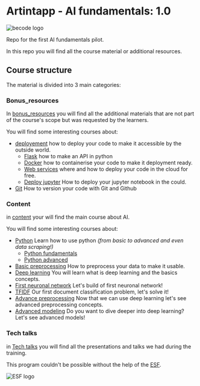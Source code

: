 # Artintapp - AI fundamentals: 1.0

![becode logo](https://becode.org/app/uploads/2020/03/cropped-becode-logo-seal.png)

Repo for the first AI fundamentals pilot.

In this repo you will find all the course material or additional resources.


## Course structure

The material is divided into 3 main categories:

### Bonus_resources
In [bonus_resources](./bonus_resources) you will find all the additional materials that are not part of the course's scope but was requested by the learners.

You will find some interesting courses about:
- [deployement](./bonus_resources/deployment) how to deploy your code to make it accessible by the outside world.
    - [Flask](./bonus_resources/deployment/1.Flask) how to make an API in python
    - [Docker](./bonus_resources/deployment/2.Docker) how to containerise your code to make it deployment ready.
    - [Web services](./bonus_resources/deployment/4.Web_Application) where and how  to deploy your code in the cloud for free.
    - [Deploy jupyter](./bonus_resources/deployment/5.deploy_jupyter) How  to deploy your jupyter  notebook in the could.
- [Git](./bonus_resources/Git) How to version your code with Git and Github

### Content
in [content](./content) your will find the main course about AI.

You will find some interesting courses about:
- [Python](./content/1.python) Learn how to use python *(from basic to advanced and even data scraping!)*
    - [Python fundamentals](./content/1.python/python_fundamentals)
    - [Python advanced](./content/1.python/python_advanced)
- [Basic preprocessing](./content/2.basic_preprocessing) How to preprocess your data to make it usable.
- [Deep learning](./content/3.deep_learning_into) You will learn what is deep learning and  the basics concepts.
- [First neuronal network](./content/4.First_neuronal_network) Let's build of first neuronal network!
- [TFIDF](./content/5.TFIDF) Our first document classification problem, let's solve it!
- [Advance preprocessing](./content/6.advanced_preprocessing) Now that we can use deep learning let's see advanced preprocessing concepts.
- [Advanced modeling](./content/7.advanced_modeling) Do you want to dive deeper into deep learning? Let's see advanced models!

### Tech talks
in [Tech talks](./Tech_talks) you will find all the presentations and talks we had during the training.

This program couldn't be  possible  without the help of the [ESF](https://www.esf-vlaanderen.be/nl).

![ESF logo](https://esf-vlaanderen.be/sites/default/files/afbeeldingen/combinatielogo_esf_0.jpg)
